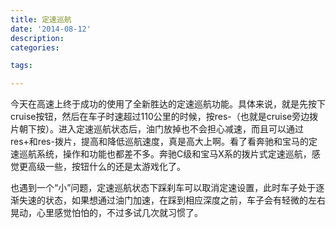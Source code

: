 ```yaml
---
title: 定速巡航
date: '2014-08-12'
description:
categories:

tags:

---
```

今天在高速上终于成功的使用了全新胜达的定速巡航功能。具体来说，就是先按下cruise按钮，然后在车子时速超过110公里的时候，按res-（也就是cruise旁边拨片朝下按）。进入定速巡航状态后，油门放掉也不会担心减速，而且可以通过res+和res-拨片，提高和降低巡航速度，真是高大上啊。看了看奔驰和宝马的定速巡航系统，操作和功能也都差不多。奔驰C级和宝马X系的拨片式定速巡航，感觉更高级一些，按钮什么的还是太游戏化了。

也遇到一个“小”问题，定速巡航状态下踩刹车可以取消定速设置，此时车子处于逐渐失速的状态，如果想通过油门加速，在踩到相应深度之前，车子会有轻微的左右晃动，心里感觉怕怕的，不过多试几次就习惯了。
